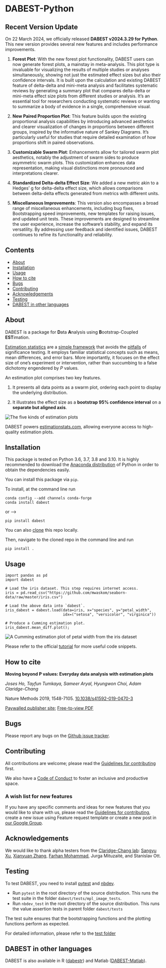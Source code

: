 # DABEST-Python

<!-- WARNING: THIS FILE WAS AUTOGENERATED! DO NOT EDIT! -->

## Recent Version Update

On 22 March 2024, we officially released **DABEST v2024.3.29 for
Python**. This new version provides several new features and includes
performance improvements.

1.  **Forest Plot**: With the new forest plot functionality, DABEST
    users can now generate forest plots, a mainstay in meta-analysis.
    This plot type is invaluable for visualizing the results of multiple
    studies or analyses simultaneously, showing not just the estimated
    effect sizes but also their confidence intervals. It is built upon
    the calculation and existing DABEST feature of delta-delta and
    mini-meta analysis and facilitates systematic reviews by generating
    a summary plot that compares delta-delta or mini-meta effect size
    plots from different studies or analysis. It’s an essential tool for
    researchers conducting systematic reviews or wanting to summarize a
    body of evidence in a single, comprehensive visual.

2.  **New Paired Proportion Plot**: This feature builds upon the
    existing proportional analysis capabilities by introducing advanced
    aesthetics and clearer visualization of changes in proportions
    between different groups, inspired by the informative nature of
    Sankey Diagrams. It’s particularly useful for studies that require
    detailed examination of how proportions shift in paired
    observations.

3.  **Customizable Swarm Plot**: Enhancements allow for tailored swarm
    plot aesthetics, notably the adjustment of swarm sides to produce
    asymmetric swarm plots. This customization enhances data
    representation, making visual distinctions more pronounced and
    interpretations clearer.

4.  **Standardized Delta-delta Effect Size**: We added a new metric akin
    to a Hedges’ g for delta-delta effect size, which allows comparisons
    between delta-delta effects generated from metrics with different
    units.

5.  **Miscellaneous Improvements**: This version also encompasses a
    broad range of miscellaneous enhancements, including bug fixes,
    Bootstrapping speed improvements, new templates for raising issues,
    and updated unit tests. These improvements are designed to
    streamline the user experience, increase the software’s stability,
    and expand its versatility. By addressing user feedback and
    identified issues, DABEST continues to refine its functionality and
    reliability.

## Contents

<!-- TOC depthFrom:1 depthTo:2 withLinks:1 updateOnSave:1 orderedList:0 -->

- [About](#about)
- [Installation](#installation)
- [Usage](#usage)
- [How to cite](#how-to-cite)
- [Bugs](#bugs)
- [Contributing](#contributing)
- [Acknowledgements](#acknowledgements)
- [Testing](#testing)
- [DABEST in other languages](#dabest-in-other-languages)

<!-- /TOC -->

## About

DABEST is a package for **D**ata **A**nalysis using
**B**ootstrap-Coupled **EST**imation.

[Estimation
statistics](https://en.wikipedia.org/wiki/Estimation_statistics) are a
[simple framework](https://thenewstatistics.com/itns/) that avoids the
[pitfalls](https://www.nature.com/articles/nmeth.3288) of significance
testing. It employs familiar statistical concepts such as means, mean
differences, and error bars. More importantly, it focuses on the effect
size of one’s experiment or intervention, rather than succumbing to a
false dichotomy engendered by *P* values.

An estimation plot comprises two key features.

1.  It presents all data points as a swarm plot, ordering each point to
    display the underlying distribution.

2.  It illustrates the effect size as a **bootstrap 95% confidence
    interval** on a **separate but aligned axis**.

![The five kinds of estimation
plots](showpiece.png "The five kinds of estimation plots.")

DABEST powers [estimationstats.com](https://www.estimationstats.com/),
allowing everyone access to high-quality estimation plots.

## Installation

This package is tested on Python 3.6, 3.7, 3.8 and 3.10. It is highly
recommended to download the [Anaconda
distribution](https://www.continuum.io/downloads) of Python in order to
obtain the dependencies easily.

You can install this package via `pip`.

To install, at the command line run

``` shell
conda config --add channels conda-forge
conda install dabest
```

or –\>

``` shell
pip install dabest
```

You can also
[clone](https://help.github.com/articles/cloning-a-repository) this repo
locally.

Then, navigate to the cloned repo in the command line and run

``` shell
pip install .
```

## Usage

``` python3
import pandas as pd
import dabest

# Load the iris dataset. This step requires internet access.
iris = pd.read_csv("https://github.com/mwaskom/seaborn-data/raw/master/iris.csv")

# Load the above data into `dabest`.
iris_dabest = dabest.load(data=iris, x="species", y="petal_width",
                          idx=("setosa", "versicolor", "virginica"))

# Produce a Cumming estimation plot.
iris_dabest.mean_diff.plot();
```

![A Cumming estimation plot of petal width from the iris
dataset](iris.png)

Please refer to the official
[tutorial](https://acclab.github.io/DABEST-python-docs/tutorial.html)
for more useful code snippets.

## How to cite

**Moving beyond P values: Everyday data analysis with estimation plots**

*Joses Ho, Tayfun Tumkaya, Sameer Aryal, Hyungwon Choi, Adam
Claridge-Chang*

Nature Methods 2019, 1548-7105.
[10.1038/s41592-019-0470-3](http://dx.doi.org/10.1038/s41592-019-0470-3)

[Paywalled publisher
site](https://www.nature.com/articles/s41592-019-0470-3); [Free-to-view
PDF](https://rdcu.be/bHhJ4)

## Bugs

Please report any bugs on the [Github issue
tracker](https://github.com/ACCLAB/DABEST-python/issues/new).

## Contributing

All contributions are welcome; please read the [Guidelines for
contributing](CONTRIBUTING.md) first.

We also have a [Code of Conduct](CODE_OF_CONDUCT.md) to foster an
inclusive and productive space.

### A wish list for new features

If you have any specific comments and ideas for new features that you
would like to share with us, please read the [Guidelines for
contributing](CONTRIBUTING.md), create a new issue using Feature request
template or create a new post in [our Google
Group](https://groups.google.com/g/estimationstats).

## Acknowledgements

We would like to thank alpha testers from the [Claridge-Chang
lab](https://www.claridgechang.net/): [Sangyu
Xu](https://github.com/sangyu), [Xianyuan
Zhang](https://github.com/XYZfar), [Farhan
Mohammad](https://github.com/farhan8igib), Jurga Mituzaitė, and
Stanislav Ott.

## Testing

To test DABEST, you need to install
[pytest](https://docs.pytest.org/en/latest) and
[nbdev](https://nbdev.fast.ai/).

- Run `pytest` in the root directory of the source distribution. This
  runs the test suite in the folder `dabest/tests/mpl_image_tests`.
- Run `nbdev_test` in the root directory of the source distribution.
  This runs the value assertion tests in parent folder `dabest/tests`

The test suite ensures that the bootstrapping functions and the plotting
functions perform as expected.

For detailed information, please refer to the [test
folder](nbs/tests/README.md)

## DABEST in other languages

DABEST is also available in R
([dabestr](https://github.com/ACCLAB/dabestr)) and Matlab
([DABEST-Matlab](https://github.com/ACCLAB/DABEST-Matlab)).

